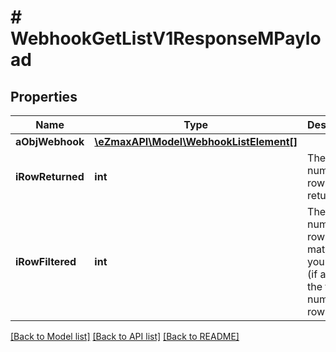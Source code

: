 # # WebhookGetListV1ResponseMPayload

## Properties

Name | Type | Description | Notes
------------ | ------------- | ------------- | -------------
**aObjWebhook** | [**\eZmaxAPI\Model\WebhookListElement[]**](WebhookListElement.md) |  |
**iRowReturned** | **int** | The number of rows returned |
**iRowFiltered** | **int** | The number of rows matching your filters (if any) or the total number of rows |

[[Back to Model list]](../../README.md#models) [[Back to API list]](../../README.md#endpoints) [[Back to README]](../../README.md)
